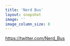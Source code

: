 ```yaml
---
title: 'Nerd Bus'
layout: snapshot
image: ''
image_column_size: 8
---
```


https://twitter.com/Nerd_Bus